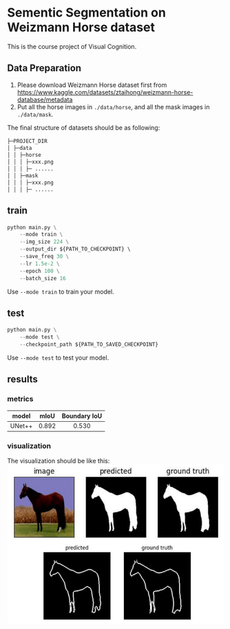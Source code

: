 # Sementic Segmentation on  Weizmann Horse dataset
This is the course project of Visual Cognition.

## Data Preparation
1.  Please download Weizmann Horse dataset first from
https://www.kaggle.com/datasets/ztaihong/weizmann-horse-database/metadata
1. Put all the horse images in `./data/horse`, and all the mask images in `./data/mask`.

The final structure of datasets should be as following:
```
├─PROJECT_DIR
│ ├─data   
│ │ ├─horse
│ │ │ ├─xxx.png
│ │ │ ├─ ......
│ │ ├─mask
│ │ │ ├─xxx.png
│ │ │ ├─ ......
```
## train 
```python
python main.py \
    --mode train \
    --img_size 224 \
    --output_dir ${PATH_TO_CHECKPOINT} \  
    --save_freq 30 \
    --lr 1.5e-2 \
    --epoch 100 \
    --batch_size 16 
```
Use `--mode train` to train your model.
## test
```python
python main.py \
    --mode test \
    --checkpoint_path ${PATH_TO_SAVED_CHECKPOINT}
```
Use `--mode test` to test your model.
## results
### metrics
| model | mIoU | Boundary IoU |
| :-----:| :----: | :----: |
| UNet++ | 0.892 | 0.530 |

### visualization
The visualization should be like this:
![](https://raw.githubusercontent.com/gitcsq/segmentation-WeizmannHorse/main/sample.png)

